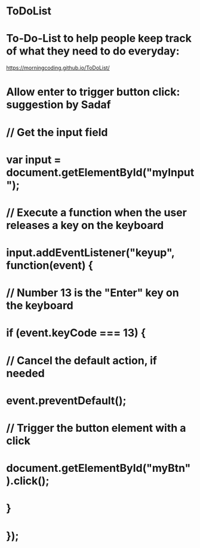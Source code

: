 # ToDoList
# To-Do-List to help people keep track of what they need to do everyday:
https://morningcoding.github.io/ToDoList/

# Allow enter to trigger button click: suggestion by Sadaf 
# // Get the input field
# var input = document.getElementById("myInput");

# // Execute a function when the user releases a key on the keyboard
# input.addEventListener("keyup", function(event) {
#  // Number 13 is the "Enter" key on the keyboard
#  if (event.keyCode === 13) {
#    // Cancel the default action, if needed
#    event.preventDefault();
#    // Trigger the button element with a click
#    document.getElementById("myBtn").click();
#  }
# });
